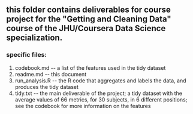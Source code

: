 ## this folder contains deliverables for course project for the "Getting and Cleaning Data" course of the JHU/Coursera Data Science specialization.

### specific files:
1. codebook.md -- a list of the features used in the tidy dataset
2. readme.md -- this document
3. run_analysis.R -- the R code that aggregates and labels the data, and produces the tidy dataset
4. tidy.txt -- the main deliverable of the project; a tidy dataset with the average values of 66 metrics, for 30 subjects, in 6 different positions; see the codebook for more information on the features
